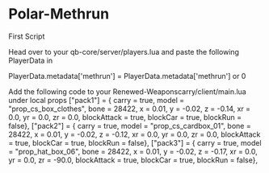 # Polar-Methrun
First Script

Head over to your qb-core/server/players.lua and paste the following PlayerData in

PlayerData.metadata['methrun'] = PlayerData.metadata['methrun'] or 0


Add the following code to your Renewed-Weaponscarry/client/main.lua under local props
 ["pack1"]                     = { carry = true,   model = "prop_cs_box_clothes",   bone = 28422, x = 0.01,  y = -0.02, z = -0.14, xr = 0.0, yr = 0.0,   zr = 0.0,    blockAttack = true, blockCar = true, blockRun = false},
  ["pack2"]                     = { carry = true,   model = "prop_cs_cardbox_01",    bone = 28422, x = 0.01,  y = -0.02, z = -0.12, xr = 0.0, yr = 0.0,   zr = 0.0,    blockAttack = true, blockCar = true, blockRun = false},
  ["pack3"]                     = { carry = true,   model = "prop_hat_box_06",       bone = 28422, x = 0.01,  y = -0.02, z = -0.17, xr = 0.0, yr = 0.0,   zr = -90.0,  blockAttack = true, blockCar = true, blockRun = false},
